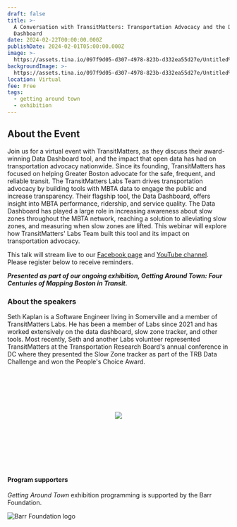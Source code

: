 ```yaml
---
draft: false
title: >-
  A Conversation with TransitMatters: Transportation Advocacy and the Data
  Dashboard
date: 2024-02-22T00:00:00.000Z
publishDate: 2024-02-01T05:00:00.000Z
image: >-
  https://assets.tina.io/097f9d05-d307-4978-823b-d332ea55d27e/Untitled%20%281%29.jpg
backgroundImage: >-
  https://assets.tina.io/097f9d05-d307-4978-823b-d332ea55d27e/Untitled%20%281%29.jpg
location: Virtual
fee: Free
tags:
  - getting around town
  - exhibition
---
```


## About the Event

Join us for a virtual event with TransitMatters, as they discuss their award-winning Data Dashboard tool, and the impact that open data has had on transportation advocacy nationwide. Since its founding, TransitMatters has focused on helping Greater Boston advocate for the safe, frequent, and reliable transit. The TransitMatters Labs Team drives transportation advocacy by building tools with MBTA data to engage the public and increase transparency. Their flagship tool, the Data Dashboard, offers insight into MBTA performance, ridership, and service quality. The Data Dashboard has played a large role in increasing awareness about slow zones throughout the MBTA network, reaching a solution to alleviating slow zones, and measuring when slow zones are lifted. This webinar will explore how TransitMatters' Labs Team built this tool and its impact on transportation advocacy.

This talk will stream live to our [Facebook page](https://www.facebook.com/bplmaps) and [YouTube channel](https://www.youtube.com/@LeventhalMapEducationCenter). Please register below to receive reminders.

***Presented as part of our ongoing exhibition, Getting Around Town: Four Centuries of Mapping Boston in Transit.***

### About the speakers

Seth Kaplan is a Software Engineer living in Somerville and a member of TransitMatters Labs. He has been a member of Labs since 2021 and has worked extensively on the data dashboard, slow zone tracker, and other tools. Most recently, Seth and another Labs volunteer represented TransitMatters at the Transportation Research Board's annual conference in DC where they presented the Slow Zone tracker as part of the TRB Data Challenge and won the People's Choice Award.

<link href="https://widgets.ticketleap.com/v2/widget.css" media="screen" rel="stylesheet" type="text/css" /><script src="https://widgets.ticketleap.com/v2/widget.js" type="text/javascript"></script><div id="tl-widget-wrapper-327bccaa-d361-4812-bbfe-e8c750b267ec"><script type="text/javascript">tl_widget.update_widget("https://bplmaps.ticketleap.com/widget/v2/", "327bccaa-d361-4812-bbfe-e8c750b267ec", "events=transitmatters-virtual-webinar&accent_color=#054571");</script><!--[if IE 6]><div style="display:none"><![endif]--><div style="width: 100%; display: table; height: 200px;"><div style="display: table-cell; vertical-align: middle; text-align: center;"><img src="https://widgets.ticketleap.com/v2/loading.gif" /></div></div><!--[if IE 6]></div><![endif]--></div><input type="hidden" id="tl-affiliate-url-327bccaa-d361-4812-bbfe-e8c750b267ec" name="tl-affiliate-url-327bccaa-d361-4812-bbfe-e8c750b267ec" value="https://www.ticketleap.com/solutions/sell-tickets-online?rc=WIDGET-STO"><input type="hidden" id="tl-show-event-name-327bccaa-d361-4812-bbfe-e8c750b267ec" name="tl-show-event-name-327bccaa-d361-4812-bbfe-e8c750b267ec" value="true"><input type="hidden" id="tl-show-event-location-327bccaa-d361-4812-bbfe-e8c750b267ec" name="tl-show-event-location-327bccaa-d361-4812-bbfe-e8c750b267ec" value="true"><input type="hidden" id="tl-show-event-dates-327bccaa-d361-4812-bbfe-e8c750b267ec" name="tl-show-event-dates-327bccaa-d361-4812-bbfe-e8c750b267ec" value="true">
<br>

#### Program supporters

*Getting Around Town* exhibition programming is supported by the Barr Foundation.

![Barr Foundation logo](https://barrfdn-prod.s3.amazonaws.com/image/3394/crop_preview.jpg?1600189547)
